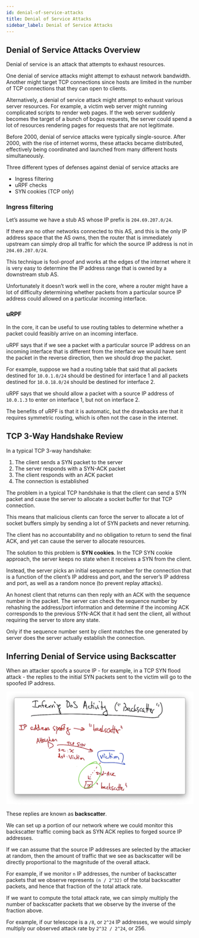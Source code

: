 ```yaml
---
id: denial-of-service-attacks
title: Denial of Service Attacks
sidebar_label: Denial of Service Attacks
---
```


## Denial of Service Attacks Overview
Denial of service is an attack that attempts to exhaust resources.

One denial of service attacks might attempt to exhaust network bandwidth. Another might target TCP connections since hosts are limited in the number of TCP connections that they can open to clients.

Alternatively, a denial of service attack might attempt to exhaust various server resources. For example, a victim web server might running complicated scripts to render web pages. If the web server suddenly becomes the target of a bunch of bogus requests, the server could spend a lot of resources rendering pages for requests that are not legitimate.

Before 2000, denial of service attacks were typically single-source. After 2000, with the rise of internet worms, these attacks became distributed, effectively being coordinated and launched from many different hosts simultaneously.

Three different types of defenses against denial of service attacks are
- Ingress filtering
- uRPF checks
- SYN cookies (TCP only)

### Ingress filtering
Let’s assume we have a stub AS whose IP prefix is `204.69.207.0/24`.

If there are no other networks connected to this AS, and this is the only IP address space that the AS owns, then the router that is immediately upstream can simply drop all traffic for which the source IP address is not in `204.69.207.0/24`.

This technique is fool-proof and works at the edges of the internet where it is very easy to determine the IP address range that is owned by a downstream stub AS.

Unfortunately it doesn’t work well in the core, where a router might have a lot of difficulty determining whether packets from a particular source IP address could allowed on a particular incoming interface.

### uRPF
In the core, it can be useful to use routing tables to determine whether a packet could feasibly arrive on an incoming interface.

uRPF says that if we see a packet with a particular source IP address on an incoming interface that is different from the interface we would have sent the packet in the reverse direction, then we should drop the packet.

For example, suppose we had a routing table that said that all packets destined for `10.0.1.0/24` should be destined for interface 1 and all packets destined for `10.0.18.0/24` should be destined for interface 2.

uRPF says that we should allow a packet with a source IP address of `10.0.1.3` to enter on interface 1, but not on interface 2.

The benefits of uRPF is that it is automatic, but the drawbacks are that it requires symmetric routing, which is often not the case in the internet.

## TCP 3-Way Handshake Review
In a typical TCP 3-way handshake:
1. The client sends a SYN packet to the server
2. The server responds with a SYN-ACK packet
3. The client responds with an ACK packet
4. The connection is established

The problem in a typical TCP handshake is that the client can send a SYN packet and cause the server to allocate a socket buffer for that TCP connection.

This means that malicious clients can force the server to allocate a lot of socket buffers simply by sending a lot of SYN packets and never returning.

The client has no accountability and no obligation to return to send the final ACK, and yet can cause the server to allocate resources.

The solution to this problem is **SYN cookies**. In the TCP SYN cookie approach, the server keeps no state when it receives a SYN from the client.

Instead, the server picks an initial sequence number for the connection that is a function of the client’s IP address and port, and the server’s IP address and port, as well as a random nonce (to prevent replay attacks).

An honest client that returns can then reply with an ACK with the sequence number in the packet. The server can check the sequence number by rehashing the address/port information and determine if the incoming ACK corresponds to the previous SYN-ACK that it had sent the client, all without requiring the server to store any state.

Only if the sequence number sent by client matches the one generated by server does the server actually establish the connection.

## Inferring Denial of Service using Backscatter
When an attacker spoofs a source IP - for example, in a TCP SYN flood attack - the replies to the initial SYN packets sent to the victim will go to the spoofed IP address.

![](../assets/DDD8B5E8-61AA-42E0-BBED-2EEAF38D5B50.png)

These replies are known as **backscatter**.

We can set up a portion of our network where we could monitor this backscatter traffic coming back as SYN ACK replies to forged source IP addresses.

If we can assume that the source IP addresses are selected by the attacker at random, then the amount of traffic that we see as backscatter will be directly proportional to the magnitude of the overall attack.

For example, if we monitor `n` IP addresses, the number of backscatter packets that we observe represents  `(n / 2^32)` of the total backscatter packets, and hence that fraction of the total attack rate.

If we want to compute the total attack rate, we can simply multiply the number of backscatter packets that we observe by the inverse of the fraction above.

For example, if our telescope is a `/8`, or `2^24` IP addresses, we would simply multiply our observed attack rate by `2^32 / 2^24`, or 256.
